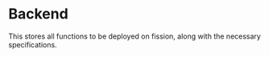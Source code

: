 # Backend
This stores all functions to be deployed on fission, along with the necessary specifications.